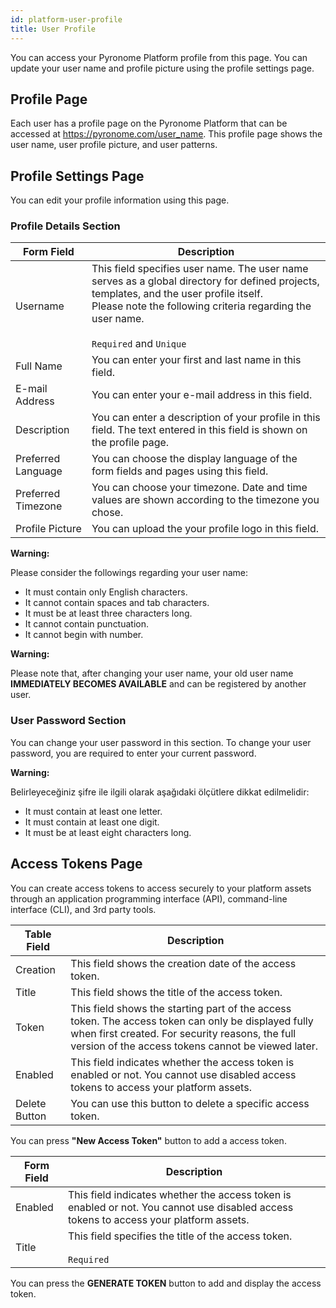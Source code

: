```yaml
---
id: platform-user-profile
title: User Profile
---
```


<a id="aHeaderMenuAnchor" data-header-menu="Docs"></a>

You can access your Pyronome Platform profile from this page. You can update your user name and profile picture using the profile settings page.

## Profile Page
Each user has a profile page on the Pyronome Platform that can be accessed at https://pyronome.com/user_name. This profile page shows the user name, user profile picture, and user patterns.

## Profile Settings Page
You can edit your profile information using this page.

### Profile Details Section

| Form Field | Description |
| ------ | ------ |
| Username | This field specifies user name. The user name serves as a global directory for defined projects, templates, and the user profile itself.<br><i class="fas fa-exclamation-triangle"></i> Please note the following criteria regarding the user name.<br><br>`Required` and `Unique` |
| Full Name | You can enter your first and last name in this field. |
| E-mail Address | You can enter your e-mail address in this field. |
| Description | You can enter a description of your profile in this field. The text entered in this field is shown on the profile page. |
| Preferred Language | You can choose the display language of the form fields and pages using this field. |
| Preferred Timezone | You can choose your timezone. Date and time values ​​are shown according to the timezone you chose. |
| Profile Picture | You can upload the your profile logo in this field. |

<div class="panelize-infobox infobox-warning">
    <p>
        <strong><i class="fas fa-exclamation-triangle"></i> Warning:</strong>
    </p>
    <p>Please consider the followings regarding your user name:
    <ul>
        <li>It must contain only English characters.</li>
        <li>It cannot contain spaces and tab characters.</li>
        <li>It must be at least three characters long.</li>
        <li>It cannot contain punctuation.</li>
        <li>It cannot begin with number.</li>
    </ul></p>
</div>

<div class="panelize-infobox infobox-warning">
    <p>
        <strong><i class="fas fa-exclamation-triangle"></i> Warning:</strong>
    </p>
    <p> Please note that, after changing your user name, your old user name <strong>IMMEDIATELY BECOMES AVAILABLE</strong> and can be registered by another user.</p>
</div>

### User Password Section

You can change your user password in this section. To change your user password, you are required to enter your current password.

<div class="panelize-infobox infobox-warning">
    <p>
        <strong><i class="fas fa-exclamation-triangle"></i> Warning:</strong>
    </p>
    <p>Belirleyeceğiniz şifre ile ilgili olarak aşağıdaki ölçütlere dikkat edilmelidir:
    <ul>
        <li>It must contain at least one letter.</li>
        <li>It must contain at least one digit.</li>
        <li>It must be at least eight characters long.</li>
    </ul></p>
</div>

## Access Tokens Page
You can create access tokens to access securely to your platform assets through an application programming interface (API), command-line interface (CLI), and 3rd party tools.

| Table Field | Description |
| ------ | ------ |
| Creation | This field shows the creation date of the access token. |
| Title | This field shows the title of the access token. |
| Token | This field shows the starting part of the access token. The access token can only be displayed fully when first created. For security reasons, the full version of the access tokens cannot be viewed later. |
| Enabled | This field indicates whether the access token is enabled or not. You cannot use disabled access tokens to access your platform assets. |
| <i class="fas fa-trash-alt"></i> Delete Button | You can use this button to delete a specific access token. |

You can press **"New Access Token"** button to add a access token.

| Form Field | Description |
| ------ | ------ |
| Enabled | This field indicates whether the access token is enabled or not. You cannot use disabled access tokens to access your platform assets. |
| Title | This field specifies the title of the access token.<br><br>`Required` |

You can press the **GENERATE TOKEN** button to add and display the access token.